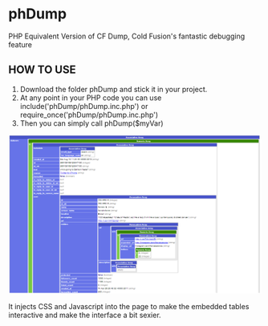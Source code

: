 phDump
======

PHP Equivalent Version of CF Dump, Cold Fusion's fantastic debugging feature

HOW TO USE
----------
1) Download the folder phDump and stick it in your project. 
2) At any point in your PHP code you can use include('phDump/phDump.inc.php') or require_once('phDump/phDump.inc.php') 
3) Then you can simply call phDump($myVar)

![Alt text](/docs/phDump-Twitter-Data.png "phDump being used to debug Twitter API data")

It injects CSS and Javascript into the page to make the embedded tables interactive and make the interface a bit sexier.